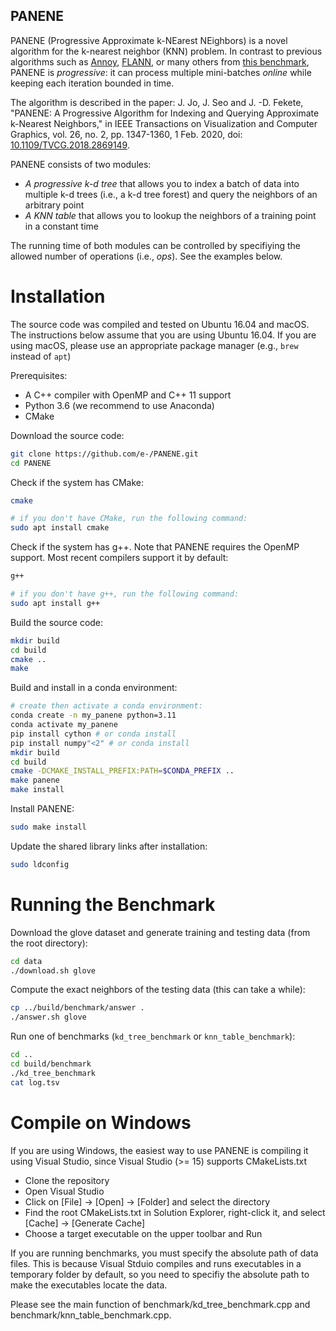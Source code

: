 PANENE
--

PANENE (Progressive Approximate k-NEarest NEighbors) is a novel algorithm for the k-nearest neighbor (KNN) problem. In contrast to previous algorithms such as [Annoy](https://github.com/spotify/annoy), [FLANN](http://www.cs.ubc.ca/research/flann/), or many others from [this benchmark](https://github.com/erikbern/ann-benchmarks#evaluated), PANENE is *progressive*: it can process multiple mini-batches *online* while keeping each iteration bounded in time.

The algorithm is described in the paper: J. Jo, J. Seo and J. -D. Fekete, "PANENE: A Progressive Algorithm for Indexing and Querying Approximate k-Nearest Neighbors," in IEEE Transactions on Visualization and Computer Graphics, vol. 26, no. 2, pp. 1347-1360, 1 Feb. 2020, doi: [10.1109/TVCG.2018.2869149](https://doi.org/10.1109/TVCG.2018.2869149).

PANENE consists of two modules:
- *A progressive k-d tree* that allows you to index a batch of data into multiple k-d trees (i.e., a k-d tree forest) and query the neighbors of an arbitrary point
- *A KNN table* that allows you to lookup the neighbors of a training point in a constant time

The running time of both modules can be controlled by specifiying the allowed number of operations (i.e., *ops*). See the examples below.

# Installation

The source code was compiled and tested on Ubuntu 16.04 and macOS. The instructions below assume that you are using Ubuntu 16.04. If you are using macOS, please use an appropriate package manager (e.g., `brew` instead of `apt`)

Prerequisites:
- A C++ compiler with OpenMP and C++ 11 support
- Python 3.6 (we recommend to use Anaconda)
- CMake

Download the source code:
```bash
git clone https://github.com/e-/PANENE.git
cd PANENE
```

Check if the system has CMake:
```bash
cmake

# if you don't have CMake, run the following command:
sudo apt install cmake
```

Check if the system has g++. Note that PANENE requires the OpenMP support. Most recent compilers support it by default:
```bash
g++

# if you don't have g++, run the following command:
sudo apt install g++
```

Build the source code:
```bash
mkdir build
cd build
cmake ..
make
```

Build and install in a conda environment:
```bash
# create then activate a conda environment:
conda create -n my_panene python=3.11
conda activate my_panene
pip install cython # or conda install
pip install numpy"<2" # or conda install
mkdir build
cd build
cmake -DCMAKE_INSTALL_PREFIX:PATH=$CONDA_PREFIX ..
make panene
make install
```

Install PANENE:
```bash
sudo make install
```

Update the shared library links after installation:
```bash
sudo ldconfig
```

# Running the Benchmark

Download the glove dataset and generate training and testing data (from the root directory):
```bash
cd data
./download.sh glove
```

Compute the exact neighbors of the testing data (this can take a while):
```bash
cp ../build/benchmark/answer .
./answer.sh glove
```

Run one of benchmarks (`kd_tree_benchmark` or `knn_table_benchmark`):
```bash
cd ..
cd build/benchmark
./kd_tree_benchmark
cat log.tsv
```

# Compile on Windows

If you are using Windows, the easiest way to use PANENE is compiling it using Visual Studio, since Visual Studio (>= 15) supports CMakeLists.txt

- Clone the repository
- Open Visual Studio
- Click on [File] -> [Open] -> [Folder] and select the directory
- Find the root CMakeLists.txt in Solution Explorer, right-click it, and select [Cache] -> [Generate Cache]
- Choose a target executable on the upper toolbar and Run

If you are running benchmarks, you must specify the absolute path of data files. This is because Visual Stduio compiles and runs executables in a temporary folder by default, so you need to specifiy the absolute path to make the executables locate the data.

Please see the main function of benchmark/kd_tree_benchmark.cpp and benchmark/knn_table_benchmark.cpp.



